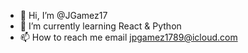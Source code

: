 - 👋 Hi, I’m @JGamez17
- 🌱 I’m currently learning React & Python 
- 📫 How to reach me 
  email jpgamez1789@icloud.com

<!---
JGamez17/JGamez17 is a ✨ special ✨ repository because its `README.md` (this file) appears on your GitHub profile.
You can click the Preview link to take a look at your changes.
--->
